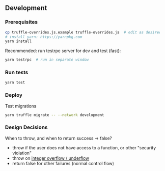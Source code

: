 ## Development

### Prerequisites

```sh
cp truffle-overrides.js.example truffle-overrides.js  # edit as desired
# install yarn: https://yarnpkg.com
yarn install
```

Recommended: run testrpc server for dev and test (fast):

```sh
yarn testrpc  # run in separate window
```

### Run tests

```sh
yarn test
```

### Deploy

Test migrations

```sh
yarn truffle migrate -- --network development
```

### Design Decisions

When to throw, and when to return success -> false?

- throw if the user does not have access to a function, or other "security violation"
- throw on [integer overflow / underflow](http://ethereum.stackexchange.com/questions/7293/is-it-possible-to-overflow-uints)
- return false for other failures (normal control flow)
